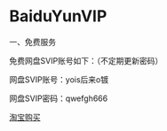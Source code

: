 # BaiduYunVIP
一、免费服务

免费网盘SVIP账号如下：（不定期更新密码）

网盘SVIP账号：yois后来o镀

网盘SVIP密码：qwefgh666

[淘宝购买](https://item.taobao.com/item.htm?ft=t&id=614142250531)
